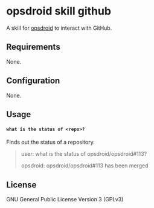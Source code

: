 # opsdroid skill github

A skill for [opsdroid](https://github.com/opsdroid/opsdroid) to interact with GitHub.

## Requirements

None.

## Configuration

None.

## Usage

#### `what is the status of <repo>?`

Finds out the status of a repository.

> user: what is the status of opsdroid/opsdroid#113?
>
> opsdroid: opsdroid/opsdroid#113 has been merged

## License

GNU General Public License Version 3 (GPLv3)
